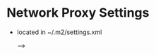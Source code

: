 # Network Proxy Settings
- located in ~/.m2/settings.xml


    <!-- proxies
    | This is a list of proxies which can be used on this machine to connect to the network.
    | Unless otherwise specified (by system property or command-line switch), the first proxy
    | specification in this list marked as active will be used.
    |-->
    <proxies>
        <!-- proxy
         | Specification for one proxy, to be used in connecting to the network.
         |
        <proxy>
            <id>optional</id>
            <active>true</active>
            <protocol>https</protocol>
            <username>lokesh</</username>
            <password>abc123</password>
            <host>webproxy.company.com</host>
            <port>8081</port>
            <!-- <nonProxyHosts>local.net|some.host.com</nonProxyHosts> -->
        </proxy>
        -->
    </proxies>